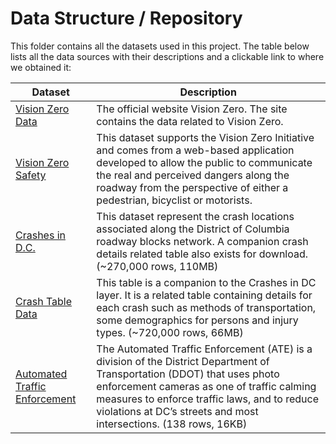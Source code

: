 # Data Structure / Repository

This folder contains all the datasets used in this project. The table below lists all the data sources with their descriptions and a clickable link to where we obtained it:

| Dataset       | Description |
| ------------- | ------------- |
|[Vision Zero Data](https://www.dcvisionzero.com/maps-data)| The official website Vision Zero. The site contains the data related to Vision Zero.  |
| [Vision Zero Safety](https://opendata.dc.gov/datasets/DCGIS::vision-zero-safety/explore?location=38.911736%2C-77.034535%2C12.25)  | This dataset supports the Vision Zero Initiative and comes from a web-based application developed to allow the public to communicate the real and perceived dangers along the roadway from the perspective of either a pedestrian, bicyclist or motorists.|
|[Crashes in D.C.](https://opendata.dc.gov/datasets/crashes-in-dc/explore?location=38.893689%2C-77.019147%2C12.00&showTable=true)|This dataset represent the crash locations associated along the District of Columbia roadway blocks network. A companion crash details related table also exists for download. (~270,000 rows, 110MB)|
|[Crash Table Data](https://opendata.dc.gov/datasets/DCGIS::crash-details-table/explore)|This table is a companion to the Crashes in DC layer. It is a related table containing details for each crash such as methods of transportation, some demographics for persons and injury types. (~720,000 rows, 66MB)|
|[Automated Traffic Enforcement](https://opendata.dc.gov/datasets/automated-traffic-enforcement/explore?location=38.894716%2C-76.562079%2C10.57)|The Automated Traffic Enforcement (ATE) is a division of the District Department of Transportation (DDOT) that uses photo enforcement cameras as one of traffic calming measures to enforce traffic laws, and to reduce violations at DC’s streets and most intersections. (138 rows, 16KB)| 

